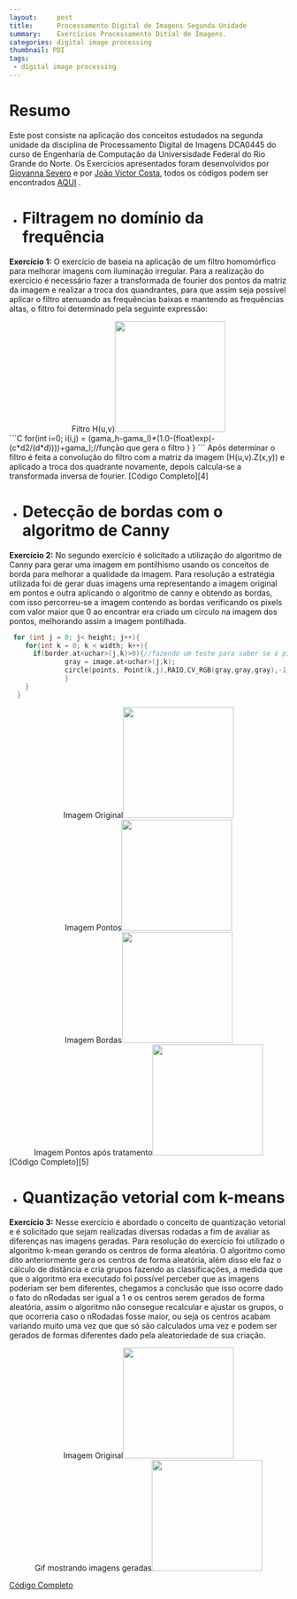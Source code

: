 ```yaml
---
layout:     post
title:      Processamento Digital de Imagens Segunda Unidade
summary:    Exercícios Processamento Ditial de Imagens.
categories: digital image processing
thumbnail: PDI
tags:
 - digital image processing
---
```


# Resumo
Este post consiste na aplicação dos conceitos estudados na segunda unidade da disciplina de Processamento Digital de Imagens DCA0445 do curso de Engenharia de Computação da Universisdade Federal do Rio Grande do Norte. Os Exercícios apresentados foram desenvolvidos por [Giovanna Severo][1] e por [João Victor Costa][2], todos os códigos podem ser encontrados [AQUI][3] .

- # Filtragem no domínio da frequência
**Exercício 1:**
O exercício de baseia na aplicação de um filtro homomórfico para melhorar imagens com iluminação irregular.
Para a realização do exercício é necessário fazer a transformada de fourier dos pontos da matriz da imagem e realizar a troca dos quandrantes, para que assim seja possível aplicar o filtro atenuando as frequências baixas e mantendo as frequências altas, o filtro foi determinado pela seguinte expressão:
<center>Filtro H(u,v)<img src="https://i.imgur.com/8ogq5zD.png" style="height:200px;"/></center>
```C
 for(int i=0; i<dft_M; i++){
    for(int j=0; j<dft_N; j++){
				d2 = (i-dft_M/2)*(i-dft_M/2)+(j-dft_N/2)*(j-dft_N/2);//calculo da distancia
				tmp.at<float>(i,j) = (gama_h-gama_l)*(1.0-(float)exp(-(c*d2/(d*d))))+gama_l;//função que gera o filtro
    }
  }
```
Após determinar o filtro é feita a convolução do filtro com a matriz da imagem (H(u,v).Z(x,y)) e aplicado a troca dos quadrante novamente, depois calcula-se a transformada inversa de fourier.
[Código Completo][4]

- # Detecção de bordas com o algoritmo de Canny
**Exercício 2:**
No segundo exercício é solicitado a utilização do algoritmo de Canny para gerar uma imagem em pontilhismo usando os conceitos de borda para melhorar a qualidade da imagem.
Para resolução a estratégia utilizada foi de gerar duas imagens uma representando a imagem original em pontos e outra aplicando o algoritmo de canny e obtendo as bordas, com isso percorreu-se a imagem contendo as bordas verificando os pixels com valor maior que 0 ao encontrar era criado um circulo na imagem dos pontos, melhorando assim a imagem pontilhada.

```C
 for (int j = 0; j< height; j++){
    for(int k = 0; k < width; k++){
      if(border.at<uchar>(j,k)>0){//fazendo um teste para saber se o pixel é uma borda
              gray = image.at<uchar>(j,k);
              circle(points, Point(k,j),RAIO,CV_RGB(gray,gray,gray),-1,CV_AA);//criando um circulo na posição da borda
              }
    }
  }
```
<center>Imagem Original<img src="https://i.imgur.com/8Mx54Ns.png" style="height:200px;"/></center>
<center>Imagem Pontos<img src="https://i.imgur.com/EfMThaz.jpg" style="height:200px;"/></center>
<center>Imagem Bordas<img src="https://i.imgur.com/WM6reEt.png" style="height:200px;"/></center>
<center>Imagem Pontos após tratamento<img src="https://i.imgur.com/ITzSvER.jpg" style="height:200px;"/></center>
[Código Completo][5]



- # Quantização vetorial com k-means
**Exercício 3:**
Nesse exercício é abordado o conceito de quantização vetorial e é solicitado que sejam realizadas diversas rodadas a fim de avaliar as diferenças nas imagens geradas.
Para resolução do exercício foi utilizado o algoritmo k-mean gerando os centros de forma aleatória. O algoritmo como dito anteriormente gera os centros de forma aleatória, além disso ele faz o cálculo de distância e cria grupos fazendo as classificações, a medida que que o algoritmo era executado foi possível perceber que as imagens poderiam ser bem diferentes, chegamos a conclusão que isso ocorre dado o fato do nRodadas ser igual a 1 e os centros serem gerados de forma aleatória, assim o algoritmo não consegue recalcular e ajustar os grupos, o que ocorreria caso o nRodadas fosse maior, ou seja os centros acabam variando muito uma vez que que só são calculados uma vez e podem ser gerados de formas diferentes dado pela aleatoriedade de sua criação.  

<center>Imagem Original<img src="https://i.imgur.com/EgBuoFI.jpg" style="height:200px;"/></center>
<center>Gif mostrando imagens geradas<img src="https://i.imgur.com/TcaBWYm.gif" style="height:200px;"/></center>


[Código Completo][6]





[1]: http://giovanna96.github.io
[2]: http://joaovictor1996.github.io
[3]: https://github.com/joaovictor1996/joaovictor1996.github.io/tree/master/PDI
[4]: https://github.com/joaovictor1996/joaovictor1996.github.io/blob/master/PDI/homomomorfico/homomomorfico.cpp
[5]: https://github.com/joaovictor1996/joaovictor1996.github.io/blob/master/PDI/pontos/pontos.cpp
[6]: https://github.com/joaovictor1996/joaovictor1996.github.io/blob/master/PDI/kmeans/kmeans.cpp
